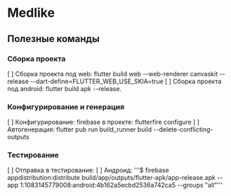 # Medlike

## Полезные команды
### Сборка проекта
[ ] Cборка проекта под web: flutter build web --web-renderer canvaskit --release --dart-define=FLUTTER_WEB_USE_SKIA=true
[ ] Cборка проекта под android: flutter build apk --release.

### Конфигурирование и генерация
[ ] Конфигурирование:  firebase  в проекте: flutterfire configure
[ ] Автогенерация: flutter pub run build_runner build --delete-conflicting-outputs

### Тестирование
[ ] Отправка в тестирование:
    [ ] Андроид: '''$ firebase appdistribution:distribute build/app/outputs/flutter-apk/app-release.apk --app 1:1083145779008:android:4b162a5ecbd2536a742ca5  --groups "all”'''


 